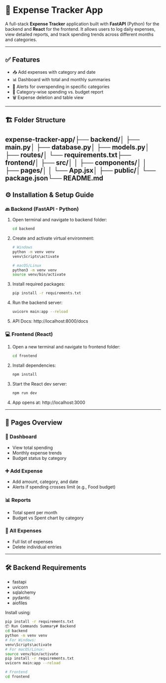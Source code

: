 # 💸 Expense Tracker App

A full-stack **Expense Tracker** application built with **FastAPI** (Python) for the backend and **React** for the frontend. It allows users to log daily expenses, view detailed reports, and track spending trends across different months and categories.

---

## ✅ Features

-   📥 Add expenses with category and date
-   📊 Dashboard with total and monthly summaries
-   🚨 Alerts for overspending in specific categories
-   🧾 Category-wise spending vs. budget report
-   🗑️ Expense deletion and table view

---

## 🏗️ Folder Structure

expense-tracker-app/├── backend/│   ├── main.py│   ├── database.py│   ├── models.py│   ├── routes/│   └── requirements.txt├── frontend/│   ├── src/│   │   ├── components/│   │   ├── pages/│   │   └── App.jsx│   ├── public/│   └── package.json└── README.md
---

## ⚙️ Installation & Setup Guide

### 🔙 Backend (FastAPI - Python)

1.  Open terminal and navigate to backend folder:

    ```bash
    cd backend
    ```

2.  Create and activate virtual environment:

    ```bash
    # Windows
    python -m venv venv
    venv\Scripts\activate

    # macOS/Linux
    python3 -m venv venv
    source venv/bin/activate
    ```

3.  Install required packages:

    ```bash
    pip install -r requirements.txt
    ```

4.  Run the backend server:

    ```bash
    uvicorn main:app --reload
    ```

5.  API Docs: http://localhost:8000/docs

### 💻 Frontend (React)

1.  Open a new terminal and navigate to frontend folder:

    ```bash
    cd frontend
    ```

2.  Install dependencies:

    ```bash
    npm install
    ```

3.  Start the React dev server:

    ```bash
    npm run dev
    ```

4.  App opens at: http://localhost:3000

---

## 🧾 Pages Overview

### 📍 Dashboard

-   View total spending
-   Monthly expense trends
-   Budget status by category

### ➕ Add Expense

-   Add amount, category, and date
-   Alerts if spending crosses limit (e.g., Food budget)

### 📊 Reports

-   Total spent per month
-   Budget vs Spent chart by category

### 📜 All Expenses

-   Full list of expenses
-   Delete individual entries

---

## 🛠️ Backend Requirements

-   fastapi
-   uvicorn
-   sqlalchemy
-   pydantic
-   aiofiles

Install using:

```bash
pip install -r requirements.txt
📦 Run Commands Summary# Backend
cd backend
python -m venv venv
# For Windows:
venv\Scripts\activate
# For macOS/Linux:
source venv/bin/activate
pip install -r requirements.txt
uvicorn main:app --reload

# Frontend
cd frontend
